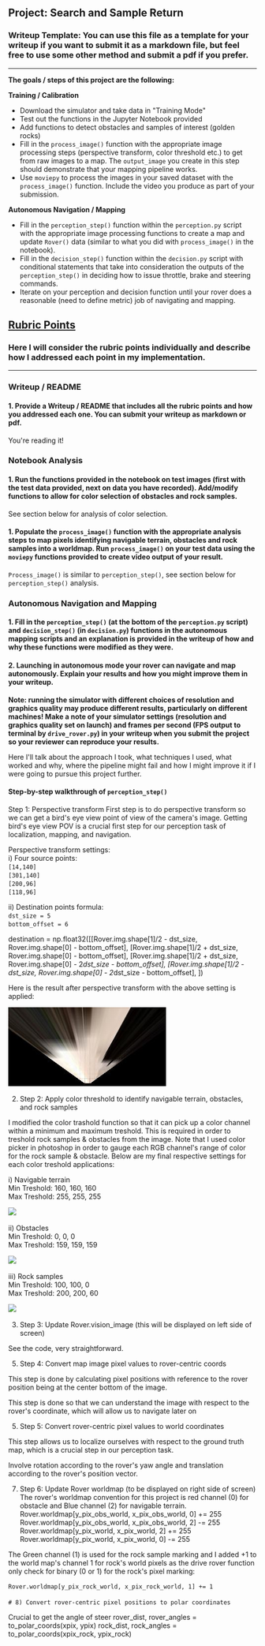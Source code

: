 ## Project: Search and Sample Return
### Writeup Template: You can use this file as a template for your writeup if you want to submit it as a markdown file, but feel free to use some other method and submit a pdf if you prefer.

---


**The goals / steps of this project are the following:**  

**Training / Calibration**  

* Download the simulator and take data in "Training Mode"
* Test out the functions in the Jupyter Notebook provided
* Add functions to detect obstacles and samples of interest (golden rocks)
* Fill in the `process_image()` function with the appropriate image processing steps (perspective transform, color threshold etc.) to get from raw images to a map.  The `output_image` you create in this step should demonstrate that your mapping pipeline works.
* Use `moviepy` to process the images in your saved dataset with the `process_image()` function.  Include the video you produce as part of your submission.

**Autonomous Navigation / Mapping**

* Fill in the `perception_step()` function within the `perception.py` script with the appropriate image processing functions to create a map and update `Rover()` data (similar to what you did with `process_image()` in the notebook). 
* Fill in the `decision_step()` function within the `decision.py` script with conditional statements that take into consideration the outputs of the `perception_step()` in deciding how to issue throttle, brake and steering commands. 
* Iterate on your perception and decision function until your rover does a reasonable (need to define metric) job of navigating and mapping.  

[//]: # (Image References)

[image1]: ./misc/rover_image.jpg
[image2]: ./calibration_images/example_grid1.jpg
[image3]: ./calibration_images/example_rock1.jpg 

## [Rubric Points](https://review.udacity.com/#!/rubrics/916/view)
### Here I will consider the rubric points individually and describe how I addressed each point in my implementation.  

---
### Writeup / README

#### 1. Provide a Writeup / README that includes all the rubric points and how you addressed each one.  You can submit your writeup as markdown or pdf.  

You're reading it!

### Notebook Analysis
#### 1. Run the functions provided in the notebook on test images (first with the test data provided, next on data you have recorded). Add/modify functions to allow for color selection of obstacles and rock samples.

See section below for analysis of color selection.

#### 1. Populate the `process_image()` function with the appropriate analysis steps to map pixels identifying navigable terrain, obstacles and rock samples into a worldmap.  Run `process_image()` on your test data using the `moviepy` functions provided to create video output of your result. 

`Process_image()` is similar to `perception_step()`, see section below for `perception_step()` analysis.

### Autonomous Navigation and Mapping

#### 1. Fill in the `perception_step()` (at the bottom of the `perception.py` script) and `decision_step()` (in `decision.py`) functions in the autonomous mapping scripts and an explanation is provided in the writeup of how and why these functions were modified as they were.


#### 2. Launching in autonomous mode your rover can navigate and map autonomously.  Explain your results and how you might improve them in your writeup.  

**Note: running the simulator with different choices of resolution and graphics quality may produce different results, particularly on different machines!  Make a note of your simulator settings (resolution and graphics quality set on launch) and frames per second (FPS output to terminal by `drive_rover.py`) in your writeup when you submit the project so your reviewer can reproduce your results.**

Here I'll talk about the approach I took, what techniques I used, what worked and why, where the pipeline might fail and how I might improve it if I were going to pursue this project further.  

#### Step-by-step walkthrough of `perception_step()`

Step 1: Perspective transform
First step is to do perspective transform so we can get a bird's eye view point of view of the camera's image. Getting bird's eye view POV is a crucial first step for our perception task of localization, mapping, and navigation.

Perspective transform settings:<br>
i) Four source points:<br>
`[14,140]`<br>
`[301,140]`<br>
`[200,96]`<br>
`[118,96]`<br>

ii) Destination points formula:<br>
`dst_size = 5`<br> 
`bottom_offset = 6`<br>

destination = np.float32([[Rover.img.shape[1]/2 - dst_size, Rover.img.shape[0] - bottom_offset],
                      [Rover.img.shape[1]/2 + dst_size, Rover.img.shape[0] - bottom_offset],
                      [Rover.img.shape[1]/2 + dst_size, Rover.img.shape[0] - 2*dst_size - bottom_offset], 
                      [Rover.img.shape[1]/2 - dst_size, Rover.img.shape[0] - 2*dst_size - bottom_offset],
                      ])

Here is the result after perspective transform with the above setting is applied:

<img src="output/warped_example.jpg">
    
2) Step 2: Apply color threshold to identify navigable terrain, obstacles, and rock samples

I modified the color trashold function so that it can pick up a color channel within a minimum and maximum treshold. This is required in order to treshold rock samples & obstacles from the image. Note that I used color picker in photoshop in order to gauge each RGB channel's range of color for the rock sample & obstacle. Below are my final respective settings for each color treshold applications:

i) Navigable terrain<br>
Min Treshold: 160, 160, 160<br>
Max Treshold: 255, 255, 255<br>

<img src="output/nav_terrain-treshed.jpg">

ii) Obstacles<br>
Min Treshold: 0, 0, 0<br>
Max Treshold: 159, 159, 159<br>

<img src="output/obstacle_treshed.jpg">

iii) Rock samples<br>
Min Treshold: 100, 100, 0<br>
Max Treshold: 200, 200, 60<br>

<img src="output/rock_treshed.jpg">

3) Step 3: Update Rover.vision_image (this will be displayed on left side of screen) 

See the code, very straightforward.

5) Step 4: Convert map image pixel values to rover-centric coords

This step is done by calculating pixel positions with reference to the rover position being at the center bottom of the image.


This step is done so that we can understand the image with respect to the rover's coordinate, which will allow us to navigate later on  

5) Step 5:  Convert rover-centric pixel values to world coordinates     

This step allows us to localize ourselves with respect to the ground truth map, which is a crucial step in our perception task.

Involve rotation according to the rover's yaw angle and translation according to the rover's position vector.
           
7) Step 6: Update Rover worldmap (to be displayed on right side of screen)
The rover's worldmap convention for this project is red channel (0) for obstacle and Blue channel (2) for navigable terrain.
    Rover.worldmap[y_pix_obs_world, x_pix_obs_world, 0] += 255
    Rover.worldmap[y_pix_obs_world, x_pix_obs_world, 2] -= 255    
    Rover.worldmap[y_pix_world, x_pix_world, 2] += 255
    Rover.worldmap[y_pix_world, x_pix_world, 0] -= 255

The Green channel (1) is used for the rock sample marking and I added +1 to the world map's channel 1 for rock's world pixels as the drive rover function only check for binary (0 or 1) for the rock's pixel marking: 

    Rover.worldmap[y_pix_rock_world, x_pix_rock_world, 1] += 1

    # 8) Convert rover-centric pixel positions to polar coordinates
Crucial to get the angle of steer
    rover_dist, rover_angles = to_polar_coords(xpix, ypix)
    rock_dist, rock_angles = to_polar_coords(xpix_rock, ypix_rock)



